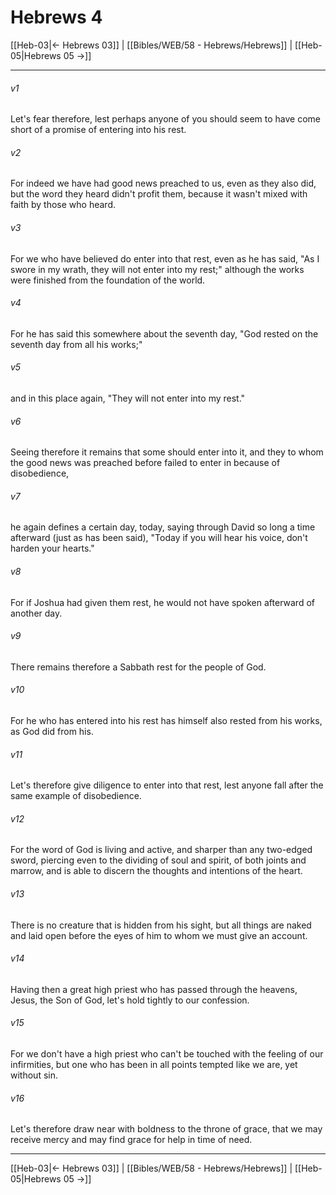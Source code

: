# Hebrews 4

[[Heb-03|← Hebrews 03]] | [[Bibles/WEB/58 - Hebrews/Hebrews]] | [[Heb-05|Hebrews 05 →]]
***



###### v1 
Let's fear therefore, lest perhaps anyone of you should seem to have come short of a promise of entering into his rest. 

###### v2 
For indeed we have had good news preached to us, even as they also did, but the word they heard didn't profit them, because it wasn't mixed with faith by those who heard. 

###### v3 
For we who have believed do enter into that rest, even as he has said, "As I swore in my wrath, they will not enter into my rest;" although the works were finished from the foundation of the world. 

###### v4 
For he has said this somewhere about the seventh day, "God rested on the seventh day from all his works;" 

###### v5 
and in this place again, "They will not enter into my rest." 

###### v6 
Seeing therefore it remains that some should enter into it, and they to whom the good news was preached before failed to enter in because of disobedience, 

###### v7 
he again defines a certain day, today, saying through David so long a time afterward (just as has been said), "Today if you will hear his voice, don't harden your hearts." 

###### v8 
For if Joshua had given them rest, he would not have spoken afterward of another day. 

###### v9 
There remains therefore a Sabbath rest for the people of God. 

###### v10 
For he who has entered into his rest has himself also rested from his works, as God did from his. 

###### v11 
Let's therefore give diligence to enter into that rest, lest anyone fall after the same example of disobedience. 

###### v12 
For the word of God is living and active, and sharper than any two-edged sword, piercing even to the dividing of soul and spirit, of both joints and marrow, and is able to discern the thoughts and intentions of the heart. 

###### v13 
There is no creature that is hidden from his sight, but all things are naked and laid open before the eyes of him to whom we must give an account. 

###### v14 
Having then a great high priest who has passed through the heavens, Jesus, the Son of God, let's hold tightly to our confession. 

###### v15 
For we don't have a high priest who can't be touched with the feeling of our infirmities, but one who has been in all points tempted like we are, yet without sin. 

###### v16 
Let's therefore draw near with boldness to the throne of grace, that we may receive mercy and may find grace for help in time of need.

***
[[Heb-03|← Hebrews 03]] | [[Bibles/WEB/58 - Hebrews/Hebrews]] | [[Heb-05|Hebrews 05 →]]
